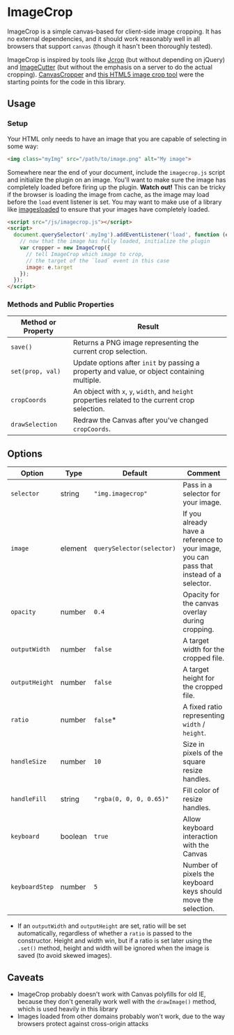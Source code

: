 ImageCrop
=========

ImageCrop is a simple canvas-based for client-side image cropping. It has no external dependencies, and it should work reasonably well in all browsers that support `canvas` (though it hasn't been thoroughly tested).

ImageCrop is inspired by tools like [Jcrop](http://deepliquid.com/content/Jcrop.html) (but without depending on jQuery) and [ImageCutter](http://www.joustmultimedia.com/blog/post/image_cutter) (but without the emphasis on a server to do the actual cropping). [CanvasCropper](https://github.com/codepo8/canvascropper) and [this HTML5 image crop tool](http://www.script-tutorials.com/html5-image-crop-tool) were the starting points for the code in this library.

## Usage

### Setup

Your HTML only needs to have an image that you are capable of selecting in some way:

```html
<img class="myImg" src="/path/to/image.png" alt="My image">
```

Somewhere near the end of your document, include the `imagecrop.js` script and initialize the plugin on an image. You'll want to make sure the image has completely loaded before firing up the plugin. **Watch out!** This can be tricky if the browser is loading the image from cache, as the image may load before the `load` event listener is set. You may want to make use of a library like [imagesloaded](https://github.com/desandro/imagesloaded) to ensure that your images have completely loaded.

```html
<script src="/js/imagecrop.js"></script>
<script>
  document.querySelector('.myImg').addEventListener('load', function (e) {
    // now that the image has fully loaded, initialize the plugin
    var cropper = new ImageCrop({
      // tell ImageCrop which image to crop,
      // the target of the `load` event in this case
      image: e.target
    });
  });
</script>
```

### Methods and Public Properties

| Method or Property | Result                                                       |
|--------------------|--------------------------------------------------------------|
| `save()`           | Returns a PNG image representing the current crop selection. |
| `set(prop, val)`   | Update options after `init` by passing a property and value, or object containing multiple.|
| `cropCoords`       | An object with `x`, `y`, `width`, and `height` properties related to the current crop selection.|
| `drawSelection`    | Redraw the Canvas after you've changed `cropCoords`.         |

## Options

| Option         | Type    | Default                   | Comment                                         |
|----------------|---------|---------------------------|-------------------------------------------------|
| `selector`     | string  | `"img.imagecrop"`         | Pass in a selector for your image.              |
| `image`        | element | `querySelector(selector)` | If you already have a reference to your image, you can pass that instead of a selector. |
| `opacity`      | number  | `0.4`                     | Opacity for the canvas overlay during cropping. |
| `outputWidth`  | number  | `false`                   | A target width for the cropped file.            |
| `outputHeight` | number  | `false`                   | A target height for the cropped file.           |
| `ratio`        | number  | `false`*                  | A fixed ratio representing `width` / `height`.  |
| `handleSize`   | number  | `10`                      | Size in pixels of the square resize handles.    |
| `handleFill`   | string  | `"rgba(0, 0, 0, 0.65)"`   | Fill color of resize handles.                   |
| `keyboard`     | boolean | `true`                    | Allow keyboard interaction with the Canvas      |
| `keyboardStep` | number  | `5`                       | Number of pixels the keyboard keys should move the selection. |

* If an `outputWidth` and `outputHeight` are set, ratio will be set automatically, regardless of whether a `ratio` is passed to the constructor. Height and width win, but if a ratio is set later using the `.set()` method, height and width will be ignored when the image is saved (to avoid skewed images).

## Caveats

- ImageCrop probably doesn't work with Canvas polyfills for old IE, because they don't generally work well with the `drawImage()` method, which is used heavily in this library
- Images loaded from other domains probably won't work, due to the way browsers protect against cross-origin attacks
